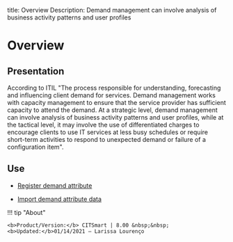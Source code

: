title: Overview
Description: Demand management can involve analysis of business activity patterns and user profiles
# Overview

Presentation
----------------

According to ITIL "The process responsible for understanding, forecasting and
influencing client demand for services. Demand management works with capacity
management to ensure that the service provider has sufficient capacity to attend
the demand. At a strategic level, demand management can involve analysis of
business activity patterns and user profiles, while at the tactical level, it
may involve the use of differentiated charges to encourage clients to use IT
services at less busy schedules or require short-term activities to respond to
unexpected demand or failure of a configuration item".

Use
-------

- [Register demand attribute](/en-us/citsmart-platform-8/processes/demand/use/register-demand-attribute.html)

- [Import demand attribute data](/en-us/citsmart-platform-8/processes/demand/use/import-demand-attibute-data.html)

!!! tip "About"

    <b>Product/Version:</b> CITSmart | 8.00 &nbsp;&nbsp;
    <b>Updated:</b>01/14/2021 – Larissa Lourenço

